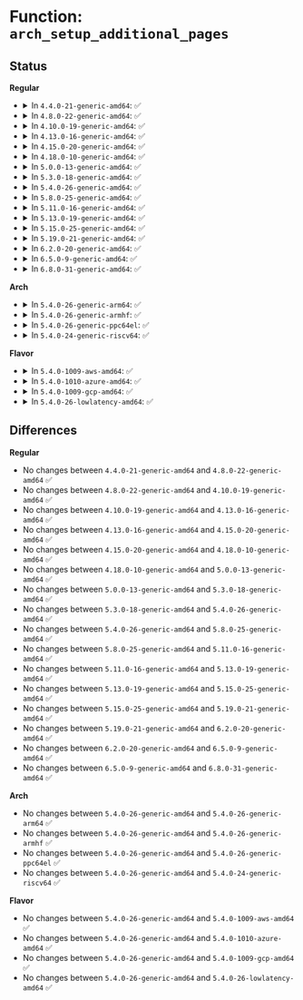 # Function: <code>arch_setup_additional_pages</code>

## Status
<b>Regular</b>
<ul>
<li>
<details>
<summary>In <code>4.4.0-21-generic-amd64</code>: ✅</summary>

```c
int arch_setup_additional_pages(struct linux_binprm * bprm, int uses_interp)
```

```json
{
  "name": "arch_setup_additional_pages",
  "collision_type": "Unique Global",
  "inline_type": "No",
  "funcs": [
    {
      "addr": 18446744071578862032,
      "name": "arch_setup_additional_pages",
      "external": true,
      "loc": "arch/x86/entry/vdso/vma.c:192",
      "file": "arch/x86/entry/vdso/vma.c",
      "inline": "seen, unknown",
      "caller_inline": [],
      "caller_func": [
        "fs/binfmt_elf.c:load_elf_binary"
      ]
    }
  ],
  "symbols": [
    {
      "addr": 18446744071578862032,
      "name": "arch_setup_additional_pages",
      "section": ".text",
      "bind": "STB_GLOBAL",
      "size": 41
    }
  ]
}
```
</details>
</li>
<li>
<details>
<summary>In <code>4.8.0-22-generic-amd64</code>: ✅</summary>

```c
int arch_setup_additional_pages(struct linux_binprm * bprm, int uses_interp)
```

```json
{
  "name": "arch_setup_additional_pages",
  "collision_type": "Unique Global",
  "inline_type": "No",
  "funcs": [
    {
      "addr": 18446744071578862384,
      "name": "arch_setup_additional_pages",
      "external": true,
      "loc": "arch/x86/entry/vdso/vma.c:263",
      "file": "arch/x86/entry/vdso/vma.c",
      "inline": "seen, unknown",
      "caller_inline": [],
      "caller_func": [
        "fs/binfmt_elf.c:load_elf_binary"
      ]
    }
  ],
  "symbols": [
    {
      "addr": 18446744071578862384,
      "name": "arch_setup_additional_pages",
      "section": ".text",
      "bind": "STB_GLOBAL",
      "size": 41
    }
  ]
}
```
</details>
</li>
<li>
<details>
<summary>In <code>4.10.0-19-generic-amd64</code>: ✅</summary>

```c
int arch_setup_additional_pages(struct linux_binprm * bprm, int uses_interp)
```

```json
{
  "name": "arch_setup_additional_pages",
  "collision_type": "Unique Global",
  "inline_type": "No",
  "funcs": [
    {
      "addr": 18446744071578862512,
      "name": "arch_setup_additional_pages",
      "external": true,
      "loc": "arch/x86/entry/vdso/vma.c:289",
      "file": "arch/x86/entry/vdso/vma.c",
      "inline": "seen, unknown",
      "caller_inline": [],
      "caller_func": [
        "fs/binfmt_elf.c:load_elf_binary"
      ]
    }
  ],
  "symbols": [
    {
      "addr": 18446744071578862512,
      "name": "arch_setup_additional_pages",
      "section": ".text",
      "bind": "STB_GLOBAL",
      "size": 36
    }
  ]
}
```
</details>
</li>
<li>
<details>
<summary>In <code>4.13.0-16-generic-amd64</code>: ✅</summary>

```c
int arch_setup_additional_pages(struct linux_binprm * bprm, int uses_interp)
```

```json
{
  "name": "arch_setup_additional_pages",
  "collision_type": "Unique Global",
  "inline_type": "No",
  "funcs": [
    {
      "addr": 18446744071578862160,
      "name": "arch_setup_additional_pages",
      "external": true,
      "loc": "arch/x86/entry/vdso/vma.c:294",
      "file": "arch/x86/entry/vdso/vma.c",
      "inline": "seen, unknown",
      "caller_inline": [],
      "caller_func": [
        "fs/binfmt_elf.c:load_elf_binary"
      ]
    }
  ],
  "symbols": [
    {
      "addr": 18446744071578862160,
      "name": "arch_setup_additional_pages",
      "section": ".text",
      "bind": "STB_GLOBAL",
      "size": 36
    }
  ]
}
```
</details>
</li>
<li>
<details>
<summary>In <code>4.15.0-20-generic-amd64</code>: ✅</summary>

```c
int arch_setup_additional_pages(struct linux_binprm * bprm, int uses_interp)
```

```json
{
  "name": "arch_setup_additional_pages",
  "collision_type": "Unique Global",
  "inline_type": "No",
  "funcs": [
    {
      "addr": 18446744071578862784,
      "name": "arch_setup_additional_pages",
      "external": true,
      "loc": "arch/x86/entry/vdso/vma.c:295",
      "file": "arch/x86/entry/vdso/vma.c",
      "inline": "seen, unknown",
      "caller_inline": [],
      "caller_func": [
        "fs/binfmt_elf.c:load_elf_binary"
      ]
    }
  ],
  "symbols": [
    {
      "addr": 18446744071578862784,
      "name": "arch_setup_additional_pages",
      "section": ".text",
      "bind": "STB_GLOBAL",
      "size": 36
    }
  ]
}
```
</details>
</li>
<li>
<details>
<summary>In <code>4.18.0-10-generic-amd64</code>: ✅</summary>

```c
int arch_setup_additional_pages(struct linux_binprm * bprm, int uses_interp)
```

```json
{
  "name": "arch_setup_additional_pages",
  "collision_type": "Unique Global",
  "inline_type": "No",
  "funcs": [
    {
      "addr": 18446744071578864704,
      "name": "arch_setup_additional_pages",
      "external": true,
      "loc": "arch/x86/entry/vdso/vma.c:295",
      "file": "arch/x86/entry/vdso/vma.c",
      "inline": "seen, unknown",
      "caller_inline": [],
      "caller_func": [
        "fs/binfmt_elf.c:load_elf_binary"
      ]
    }
  ],
  "symbols": [
    {
      "addr": 18446744071578864704,
      "name": "arch_setup_additional_pages",
      "section": ".text",
      "bind": "STB_GLOBAL",
      "size": 36
    }
  ]
}
```
</details>
</li>
<li>
<details>
<summary>In <code>5.0.0-13-generic-amd64</code>: ✅</summary>

```c
int arch_setup_additional_pages(struct linux_binprm * bprm, int uses_interp)
```

```json
{
  "name": "arch_setup_additional_pages",
  "collision_type": "Unique Global",
  "inline_type": "No",
  "funcs": [
    {
      "addr": 18446744071578864512,
      "name": "arch_setup_additional_pages",
      "external": true,
      "loc": "arch/x86/entry/vdso/vma.c:289",
      "file": "arch/x86/entry/vdso/vma.c",
      "inline": "seen, unknown",
      "caller_inline": [],
      "caller_func": [
        "fs/binfmt_elf.c:load_elf_binary"
      ]
    }
  ],
  "symbols": [
    {
      "addr": 18446744071578864512,
      "name": "arch_setup_additional_pages",
      "section": ".text",
      "bind": "STB_GLOBAL",
      "size": 36
    }
  ]
}
```
</details>
</li>
<li>
<details>
<summary>In <code>5.3.0-18-generic-amd64</code>: ✅</summary>

```c
int arch_setup_additional_pages(struct linux_binprm * bprm, int uses_interp)
```

```json
{
  "name": "arch_setup_additional_pages",
  "collision_type": "Unique Global",
  "inline_type": "No",
  "funcs": [
    {
      "addr": 18446744071578865104,
      "name": "arch_setup_additional_pages",
      "external": true,
      "loc": "arch/x86/entry/vdso/vma.c:289",
      "file": "arch/x86/entry/vdso/vma.c",
      "inline": "seen, unknown",
      "caller_inline": [],
      "caller_func": [
        "fs/binfmt_elf.c:load_elf_binary"
      ]
    }
  ],
  "symbols": [
    {
      "addr": 18446744071578865104,
      "name": "arch_setup_additional_pages",
      "section": ".text",
      "bind": "STB_GLOBAL",
      "size": 36
    }
  ]
}
```
</details>
</li>
<li>
<details>
<summary>In <code>5.4.0-26-generic-amd64</code>: ✅</summary>

```c
int arch_setup_additional_pages(struct linux_binprm * bprm, int uses_interp)
```

```json
{
  "name": "arch_setup_additional_pages",
  "collision_type": "Unique Global",
  "inline_type": "No",
  "funcs": [
    {
      "addr": 18446744071578865232,
      "name": "arch_setup_additional_pages",
      "external": true,
      "loc": "arch/x86/entry/vdso/vma.c:289",
      "file": "arch/x86/entry/vdso/vma.c",
      "inline": "seen, unknown",
      "caller_inline": [],
      "caller_func": [
        "fs/binfmt_elf.c:load_elf_binary"
      ]
    }
  ],
  "symbols": [
    {
      "addr": 18446744071578865232,
      "name": "arch_setup_additional_pages",
      "section": ".text",
      "bind": "STB_GLOBAL",
      "size": 36
    }
  ]
}
```
</details>
</li>
<li>
<details>
<summary>In <code>5.8.0-25-generic-amd64</code>: ✅</summary>

```c
int arch_setup_additional_pages(struct linux_binprm * bprm, int uses_interp)
```

```json
{
  "name": "arch_setup_additional_pages",
  "collision_type": "Unique Global",
  "inline_type": "No",
  "funcs": [
    {
      "addr": 18446744071578869040,
      "name": "arch_setup_additional_pages",
      "external": true,
      "loc": "arch/x86/entry/vdso/vma.c:407",
      "file": "arch/x86/entry/vdso/vma.c",
      "inline": "seen, unknown",
      "caller_inline": [],
      "caller_func": [
        "fs/binfmt_elf.c:load_elf_binary"
      ]
    }
  ],
  "symbols": [
    {
      "addr": 18446744071578869040,
      "name": "arch_setup_additional_pages",
      "section": ".text",
      "bind": "STB_GLOBAL",
      "size": 80
    }
  ]
}
```
</details>
</li>
<li>
<details>
<summary>In <code>5.11.0-16-generic-amd64</code>: ✅</summary>

```c
int arch_setup_additional_pages(struct linux_binprm * bprm, int uses_interp)
```

```json
{
  "name": "arch_setup_additional_pages",
  "collision_type": "Unique Global",
  "inline_type": "No",
  "funcs": [
    {
      "addr": 18446744071578865040,
      "name": "arch_setup_additional_pages",
      "external": true,
      "loc": "arch/x86/entry/vdso/vma.c:389",
      "file": "arch/x86/entry/vdso/vma.c",
      "inline": "seen, unknown",
      "caller_inline": [],
      "caller_func": [
        "fs/binfmt_elf.c:load_elf_binary"
      ]
    }
  ],
  "symbols": [
    {
      "addr": 18446744071578865040,
      "name": "arch_setup_additional_pages",
      "section": ".text",
      "bind": "STB_GLOBAL",
      "size": 80
    }
  ]
}
```
</details>
</li>
<li>
<details>
<summary>In <code>5.13.0-19-generic-amd64</code>: ✅</summary>

```c
int arch_setup_additional_pages(struct linux_binprm * bprm, int uses_interp)
```

```json
{
  "name": "arch_setup_additional_pages",
  "collision_type": "Unique Global",
  "inline_type": "No",
  "funcs": [
    {
      "addr": 18446744071578865008,
      "name": "arch_setup_additional_pages",
      "external": true,
      "loc": "arch/x86/entry/vdso/vma.c:389",
      "file": "arch/x86/entry/vdso/vma.c",
      "inline": "seen, unknown",
      "caller_inline": [],
      "caller_func": [
        "fs/binfmt_elf.c:load_elf_binary"
      ]
    }
  ],
  "symbols": [
    {
      "addr": 18446744071578865008,
      "name": "arch_setup_additional_pages",
      "section": ".text",
      "bind": "STB_GLOBAL",
      "size": 36
    }
  ]
}
```
</details>
</li>
<li>
<details>
<summary>In <code>5.15.0-25-generic-amd64</code>: ✅</summary>

```c
int arch_setup_additional_pages(struct linux_binprm * bprm, int uses_interp)
```

```json
{
  "name": "arch_setup_additional_pages",
  "collision_type": "Unique Global",
  "inline_type": "No",
  "funcs": [
    {
      "addr": 18446744071578866560,
      "name": "arch_setup_additional_pages",
      "external": true,
      "loc": "arch/x86/entry/vdso/vma.c:389",
      "file": "arch/x86/entry/vdso/vma.c",
      "inline": "seen, unknown",
      "caller_inline": [],
      "caller_func": [
        "fs/binfmt_elf.c:load_elf_binary"
      ]
    }
  ],
  "symbols": [
    {
      "addr": 18446744071578866560,
      "name": "arch_setup_additional_pages",
      "section": ".text",
      "bind": "STB_GLOBAL",
      "size": 36
    }
  ]
}
```
</details>
</li>
<li>
<details>
<summary>In <code>5.19.0-21-generic-amd64</code>: ✅</summary>

```c
int arch_setup_additional_pages(struct linux_binprm * bprm, int uses_interp)
```

```json
{
  "name": "arch_setup_additional_pages",
  "collision_type": "Unique Global",
  "inline_type": "No",
  "funcs": [
    {
      "addr": 18446744071578862576,
      "name": "arch_setup_additional_pages",
      "external": true,
      "loc": "arch/x86/entry/vdso/vma.c:389",
      "file": "arch/x86/entry/vdso/vma.c",
      "inline": "seen, unknown",
      "caller_inline": [],
      "caller_func": [
        "fs/binfmt_elf.c:load_elf_binary"
      ]
    }
  ],
  "symbols": [
    {
      "addr": 18446744071578862576,
      "name": "arch_setup_additional_pages",
      "section": ".text",
      "bind": "STB_GLOBAL",
      "size": 208
    }
  ]
}
```
</details>
</li>
<li>
<details>
<summary>In <code>6.2.0-20-generic-amd64</code>: ✅</summary>

```c
int arch_setup_additional_pages(struct linux_binprm * bprm, int uses_interp)
```

```json
{
  "name": "arch_setup_additional_pages",
  "collision_type": "Unique Global",
  "inline_type": "No",
  "funcs": [
    {
      "addr": 18446744071578864976,
      "name": "arch_setup_additional_pages",
      "external": true,
      "loc": "arch/x86/entry/vdso/vma.c:366",
      "file": "arch/x86/entry/vdso/vma.c",
      "inline": "seen, unknown",
      "caller_inline": [],
      "caller_func": [
        "fs/binfmt_elf.c:load_elf_binary"
      ]
    }
  ],
  "symbols": [
    {
      "addr": 18446744071578864976,
      "name": "arch_setup_additional_pages",
      "section": ".text",
      "bind": "STB_GLOBAL",
      "size": 193
    }
  ]
}
```
</details>
</li>
<li>
<details>
<summary>In <code>6.5.0-9-generic-amd64</code>: ✅</summary>

```c
int arch_setup_additional_pages(struct linux_binprm * bprm, int uses_interp)
```

```json
{
  "name": "arch_setup_additional_pages",
  "collision_type": "Unique Global",
  "inline_type": "No",
  "funcs": [
    {
      "addr": 18446744071578862944,
      "name": "arch_setup_additional_pages",
      "external": true,
      "loc": "arch/x86/entry/vdso/vma.c:367",
      "file": "arch/x86/entry/vdso/vma.c",
      "inline": "seen, unknown",
      "caller_inline": [],
      "caller_func": [
        "fs/binfmt_elf.c:load_elf_binary"
      ]
    }
  ],
  "symbols": [
    {
      "addr": 18446744071578862944,
      "name": "arch_setup_additional_pages",
      "section": ".text",
      "bind": "STB_GLOBAL",
      "size": 185
    }
  ]
}
```
</details>
</li>
<li>
<details>
<summary>In <code>6.8.0-31-generic-amd64</code>: ✅</summary>

```c
int arch_setup_additional_pages(struct linux_binprm * bprm, int uses_interp)
```

```json
{
  "name": "arch_setup_additional_pages",
  "collision_type": "Unique Global",
  "inline_type": "No",
  "funcs": [
    {
      "addr": 18446744071578873456,
      "name": "arch_setup_additional_pages",
      "external": true,
      "loc": "arch/x86/entry/vdso/vma.c:367",
      "file": "arch/x86/entry/vdso/vma.c",
      "inline": "seen, unknown",
      "caller_inline": [],
      "caller_func": [
        "fs/binfmt_elf.c:load_elf_binary"
      ]
    }
  ],
  "symbols": [
    {
      "addr": 18446744071578873456,
      "name": "arch_setup_additional_pages",
      "section": ".text",
      "bind": "STB_GLOBAL",
      "size": 185
    }
  ]
}
```
</details>
</li>
</ul>
<b>Arch</b>
<ul>
<li>
<details>
<summary>In <code>5.4.0-26-generic-arm64</code>: ✅</summary>

```c
int arch_setup_additional_pages(struct linux_binprm * bprm, int uses_interp)
```

```json
{
  "name": "arch_setup_additional_pages",
  "collision_type": "Unique Global",
  "inline_type": "No",
  "funcs": [
    {
      "addr": 18446603336490245880,
      "name": "arch_setup_additional_pages",
      "external": true,
      "loc": "arch/arm64/kernel/vdso.c:415",
      "file": "arch/arm64/kernel/vdso.c",
      "inline": "seen, unknown",
      "caller_inline": [],
      "caller_func": [
        "fs/binfmt_elf.c:load_elf_binary"
      ]
    }
  ],
  "symbols": [
    {
      "addr": 18446603336490245880,
      "name": "arch_setup_additional_pages",
      "section": ".text",
      "bind": "STB_GLOBAL",
      "size": 228
    }
  ]
}
```
</details>
</li>
<li>
<details>
<summary>In <code>5.4.0-26-generic-armhf</code>: ✅</summary>

```c
int arch_setup_additional_pages(struct linux_binprm * bprm, int uses_interp)
```

```json
{
  "name": "arch_setup_additional_pages",
  "collision_type": "Unique Global",
  "inline_type": "No",
  "funcs": [
    {
      "addr": 3224417796,
      "name": "arch_setup_additional_pages",
      "external": true,
      "loc": "arch/arm/kernel/process.c:415",
      "file": "arch/arm/kernel/process.c",
      "inline": "seen, unknown",
      "caller_inline": [],
      "caller_func": [
        "fs/binfmt_elf.c:load_elf_binary",
        "fs/binfmt_elf_fdpic.c:load_elf_fdpic_binary"
      ]
    }
  ],
  "symbols": [
    {
      "addr": 3224417796,
      "name": "arch_setup_additional_pages",
      "section": ".text",
      "bind": "STB_GLOBAL",
      "size": 320
    }
  ]
}
```
</details>
</li>
<li>
<details>
<summary>In <code>5.4.0-26-generic-ppc64el</code>: ✅</summary>

```c
int arch_setup_additional_pages(struct linux_binprm * bprm, int uses_interp)
```

```json
{
  "name": "arch_setup_additional_pages",
  "collision_type": "Unique Global",
  "inline_type": "No",
  "funcs": [
    {
      "addr": 13835058055282294992,
      "name": "arch_setup_additional_pages",
      "external": true,
      "loc": "arch/powerpc/kernel/vdso.c:126",
      "file": "arch/powerpc/kernel/vdso.c",
      "inline": "seen, unknown",
      "caller_inline": [],
      "caller_func": [
        "fs/binfmt_elf.c:load_elf_binary",
        "fs/compat_binfmt_elf.c:load_elf_binary"
      ]
    }
  ],
  "symbols": [
    {
      "addr": 13835058055282294992,
      "name": "arch_setup_additional_pages",
      "section": ".text",
      "bind": "STB_GLOBAL",
      "size": 408
    }
  ]
}
```
</details>
</li>
<li>
<details>
<summary>In <code>5.4.0-24-generic-riscv64</code>: ✅</summary>

```c
int arch_setup_additional_pages(struct linux_binprm * bprm, int uses_interp)
```

```json
{
  "name": "arch_setup_additional_pages",
  "collision_type": "Unique Global",
  "inline_type": "No",
  "funcs": [
    {
      "addr": 18446743936271348802,
      "name": "arch_setup_additional_pages",
      "external": true,
      "loc": "arch/riscv/kernel/vdso.c:55",
      "file": "arch/riscv/kernel/vdso.c",
      "inline": "seen, unknown",
      "caller_inline": [],
      "caller_func": [
        "fs/binfmt_elf.c:load_elf_binary"
      ]
    }
  ],
  "symbols": [
    {
      "addr": 18446743936271348802,
      "name": "arch_setup_additional_pages",
      "section": ".text",
      "bind": "STB_GLOBAL",
      "size": 156
    }
  ]
}
```
</details>
</li>
</ul>
<b>Flavor</b>
<ul>
<li>
<details>
<summary>In <code>5.4.0-1009-aws-amd64</code>: ✅</summary>

```c
int arch_setup_additional_pages(struct linux_binprm * bprm, int uses_interp)
```

```json
{
  "name": "arch_setup_additional_pages",
  "collision_type": "Unique Global",
  "inline_type": "No",
  "funcs": [
    {
      "addr": 18446744071578865232,
      "name": "arch_setup_additional_pages",
      "external": true,
      "loc": "arch/x86/entry/vdso/vma.c:289",
      "file": "arch/x86/entry/vdso/vma.c",
      "inline": "seen, unknown",
      "caller_inline": [],
      "caller_func": [
        "fs/binfmt_elf.c:load_elf_binary"
      ]
    }
  ],
  "symbols": [
    {
      "addr": 18446744071578865232,
      "name": "arch_setup_additional_pages",
      "section": ".text",
      "bind": "STB_GLOBAL",
      "size": 36
    }
  ]
}
```
</details>
</li>
<li>
<details>
<summary>In <code>5.4.0-1010-azure-amd64</code>: ✅</summary>

```c
int arch_setup_additional_pages(struct linux_binprm * bprm, int uses_interp)
```

```json
{
  "name": "arch_setup_additional_pages",
  "collision_type": "Unique Global",
  "inline_type": "No",
  "funcs": [
    {
      "addr": 18446744071578858800,
      "name": "arch_setup_additional_pages",
      "external": true,
      "loc": "arch/x86/entry/vdso/vma.c:289",
      "file": "arch/x86/entry/vdso/vma.c",
      "inline": "seen, unknown",
      "caller_inline": [],
      "caller_func": [
        "fs/binfmt_elf.c:load_elf_binary"
      ]
    }
  ],
  "symbols": [
    {
      "addr": 18446744071578858800,
      "name": "arch_setup_additional_pages",
      "section": ".text",
      "bind": "STB_GLOBAL",
      "size": 36
    }
  ]
}
```
</details>
</li>
<li>
<details>
<summary>In <code>5.4.0-1009-gcp-amd64</code>: ✅</summary>

```c
int arch_setup_additional_pages(struct linux_binprm * bprm, int uses_interp)
```

```json
{
  "name": "arch_setup_additional_pages",
  "collision_type": "Unique Global",
  "inline_type": "No",
  "funcs": [
    {
      "addr": 18446744071578865168,
      "name": "arch_setup_additional_pages",
      "external": true,
      "loc": "arch/x86/entry/vdso/vma.c:289",
      "file": "arch/x86/entry/vdso/vma.c",
      "inline": "seen, unknown",
      "caller_inline": [],
      "caller_func": [
        "fs/binfmt_elf.c:load_elf_binary"
      ]
    }
  ],
  "symbols": [
    {
      "addr": 18446744071578865168,
      "name": "arch_setup_additional_pages",
      "section": ".text",
      "bind": "STB_GLOBAL",
      "size": 36
    }
  ]
}
```
</details>
</li>
<li>
<details>
<summary>In <code>5.4.0-26-lowlatency-amd64</code>: ✅</summary>

```c
int arch_setup_additional_pages(struct linux_binprm * bprm, int uses_interp)
```

```json
{
  "name": "arch_setup_additional_pages",
  "collision_type": "Unique Global",
  "inline_type": "No",
  "funcs": [
    {
      "addr": 18446744071578865488,
      "name": "arch_setup_additional_pages",
      "external": true,
      "loc": "arch/x86/entry/vdso/vma.c:289",
      "file": "arch/x86/entry/vdso/vma.c",
      "inline": "seen, unknown",
      "caller_inline": [],
      "caller_func": [
        "fs/binfmt_elf.c:load_elf_binary"
      ]
    }
  ],
  "symbols": [
    {
      "addr": 18446744071578865488,
      "name": "arch_setup_additional_pages",
      "section": ".text",
      "bind": "STB_GLOBAL",
      "size": 36
    }
  ]
}
```
</details>
</li>
</ul>

## Differences
<b>Regular</b>
<ul>
<li>
No changes between <code>4.4.0-21-generic-amd64</code> and <code>4.8.0-22-generic-amd64</code> ✅
</li>
<li>
No changes between <code>4.8.0-22-generic-amd64</code> and <code>4.10.0-19-generic-amd64</code> ✅
</li>
<li>
No changes between <code>4.10.0-19-generic-amd64</code> and <code>4.13.0-16-generic-amd64</code> ✅
</li>
<li>
No changes between <code>4.13.0-16-generic-amd64</code> and <code>4.15.0-20-generic-amd64</code> ✅
</li>
<li>
No changes between <code>4.15.0-20-generic-amd64</code> and <code>4.18.0-10-generic-amd64</code> ✅
</li>
<li>
No changes between <code>4.18.0-10-generic-amd64</code> and <code>5.0.0-13-generic-amd64</code> ✅
</li>
<li>
No changes between <code>5.0.0-13-generic-amd64</code> and <code>5.3.0-18-generic-amd64</code> ✅
</li>
<li>
No changes between <code>5.3.0-18-generic-amd64</code> and <code>5.4.0-26-generic-amd64</code> ✅
</li>
<li>
No changes between <code>5.4.0-26-generic-amd64</code> and <code>5.8.0-25-generic-amd64</code> ✅
</li>
<li>
No changes between <code>5.8.0-25-generic-amd64</code> and <code>5.11.0-16-generic-amd64</code> ✅
</li>
<li>
No changes between <code>5.11.0-16-generic-amd64</code> and <code>5.13.0-19-generic-amd64</code> ✅
</li>
<li>
No changes between <code>5.13.0-19-generic-amd64</code> and <code>5.15.0-25-generic-amd64</code> ✅
</li>
<li>
No changes between <code>5.15.0-25-generic-amd64</code> and <code>5.19.0-21-generic-amd64</code> ✅
</li>
<li>
No changes between <code>5.19.0-21-generic-amd64</code> and <code>6.2.0-20-generic-amd64</code> ✅
</li>
<li>
No changes between <code>6.2.0-20-generic-amd64</code> and <code>6.5.0-9-generic-amd64</code> ✅
</li>
<li>
No changes between <code>6.5.0-9-generic-amd64</code> and <code>6.8.0-31-generic-amd64</code> ✅
</li>
</ul>
<b>Arch</b>
<ul>
<li>
No changes between <code>5.4.0-26-generic-amd64</code> and <code>5.4.0-26-generic-arm64</code> ✅
</li>
<li>
No changes between <code>5.4.0-26-generic-amd64</code> and <code>5.4.0-26-generic-armhf</code> ✅
</li>
<li>
No changes between <code>5.4.0-26-generic-amd64</code> and <code>5.4.0-26-generic-ppc64el</code> ✅
</li>
<li>
No changes between <code>5.4.0-26-generic-amd64</code> and <code>5.4.0-24-generic-riscv64</code> ✅
</li>
</ul>
<b>Flavor</b>
<ul>
<li>
No changes between <code>5.4.0-26-generic-amd64</code> and <code>5.4.0-1009-aws-amd64</code> ✅
</li>
<li>
No changes between <code>5.4.0-26-generic-amd64</code> and <code>5.4.0-1010-azure-amd64</code> ✅
</li>
<li>
No changes between <code>5.4.0-26-generic-amd64</code> and <code>5.4.0-1009-gcp-amd64</code> ✅
</li>
<li>
No changes between <code>5.4.0-26-generic-amd64</code> and <code>5.4.0-26-lowlatency-amd64</code> ✅
</li>
</ul>

